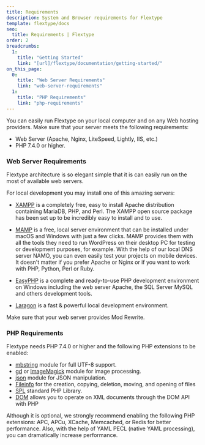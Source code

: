 ```yaml
---
title: Requirements
description: System and Browser requirements for Flextype
template: flextype/docs  
seo:
  title: Requirements | Flextype
order: 2
breadcrumbs:
  1:
    title: "Getting Started"
    link: "[url]/flextype/documentation/getting-started/"
on_this_page:
  0:
    title: "Web Server Requirements"
    link: "web-server-requirements"
  1:
    title: "PHP Requirements"
    link: "php-requirements"
---
```


You can easily run Flextype on your local computer and on any Web hosting providers. Make sure that your server meets the following requirements:

* Web Server (Apache, Nginx, LiteSpeed, Lightly, IIS, etc.)
* PHP 7.4.0 or higher.

### <a name="web-server-requirements"></a> Web Server Requirements

Flextype architecture is so elegant simple that it is can easily run on the most of available web servers.

For local development you may install one of this amazing servers:

* [XAMPP](https://www.apachefriends.org/index.html) is a completely free, easy to install Apache distribution containing MariaDB, PHP, and Perl. The XAMPP open source package has been set up to be incredibly easy to install and to use.

* [MAMP](https://www.mamp.info/mamp/mac/) is a free, local server environment that can be installed under macOS and Windows with just a few clicks. MAMP provides them with all the tools they need to run WordPress on their desktop PC for testing or development purposes, for example. With the help of our local DNS server NAMO, you can even easily test your projects on mobile devices. It doesn't matter if you prefer Apache or Nginx or if you want to work with PHP, Python, Perl or Ruby.

* [EasyPHP](https://www.easyphp.org) is a complete and ready-to-use PHP development environment on Windows including the web server Apache, the SQL Server MySQL and others development tools.

* [Laragon](https://laragon.org) is a fast & powerful local development environment.

Make sure that your web server provides Mod Rewrite.

### <a name="php-requirements"></a> PHP Requirements

Flextype needs PHP 7.4.0 or higher and the following PHP extensions to be enabled:

- [mbstring](https://php.net/manual/book.mbstring.php) module for full UTF-8 support.
- [gd](https://php.net/manual/book.image.php) or [ImageMagick](https://php.net/manual/book.imagick.php) module for image processing.
- [json](https://php.net/manual/book.json.php) module for JSON manipulation.
- [Fileinfo](https://www.php.net/manual/book.fileinfo.php) for the creation, copying, deletion, moving, and opening of files
- [SPL](https://www.php.net/manual/book.spl.php) standard PHP Library.
- [DOM](https://www.php.net/manual/ru/class.domdocument.php) allows you to operate on XML documents through the DOM API with PHP

Although it is optional, we strongly recommend enabling the following PHP extensions: APC, APCu, XCache, Memcached, or Redis for better performance. Also, with the help of YAML PECL (native YAML processing), you can dramatically increase performance.
